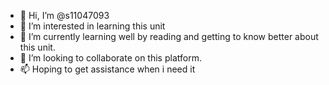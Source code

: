 - 👋 Hi, I’m @s11047093
- 👀 I’m interested in learning this unit
- 🌱 I’m currently learning well by reading and getting to know better about this unit.
- 💞️ I’m looking to collaborate on this platform.
- 📫 Hoping to get assistance when i need it

<!---
s11047093/s11047093 is a ✨ special ✨ repository because its `README.md` (this file) appears on your GitHub profile.
You can click the Preview link to take a look at your changes.
--->
